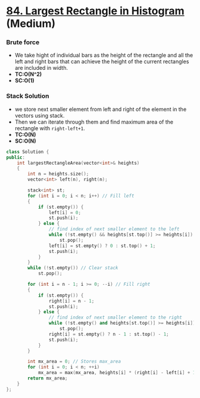 # [84. Largest Rectangle in Histogram](https://leetcode.com/problems/largest-rectangle-in-histogram/) (Medium)

### Brute force

-   We take hight of individual bars as the height of the rectangle and all the left and right bars that can achieve the height of the current rectangles are included in width.
-   **TC:O(N^2)**
-   **SC:O(1)**

### Stack Solution

-   we store next smaller element from left and right of the element in the vectors using stack.
-   Then we can iterate through them and find maximum area of the rectangle with `right-left+1`.
-   **TC:O(N)**
-   **SC:O(N)**

```cpp
class Solution {
public:
    int largestRectangleArea(vector<int>& heights)
    {
        int n = heights.size();
        vector<int> left(n), right(n);

        stack<int> st;
        for (int i = 0; i < n; i++) // Fill left
        {
            if (st.empty()) {
                left[i] = 0;
                st.push(i);
            } else {
                // find index of next smaller element to the left
                while (!st.empty() && heights[st.top()] >= heights[i])
                    st.pop();
                left[i] = st.empty() ? 0 : st.top() + 1;
                st.push(i);
            }
        }
        while (!st.empty()) // Clear stack
            st.pop();

        for (int i = n - 1; i >= 0; --i) // Fill right
        {
            if (st.empty()) {
                right[i] = n - 1;
                st.push(i);
            } else {
                // find index of next smaller element to the right
                while (!st.empty() and heights[st.top()] >= heights[i])
                    st.pop();
                right[i] = st.empty() ? n - 1 : st.top() - 1;
                st.push(i);
            }
        }

        int mx_area = 0; // Stores max_area
        for (int i = 0; i < n; ++i)
            mx_area = max(mx_area, heights[i] * (right[i] - left[i] + 1));
        return mx_area;
    }
};
```

